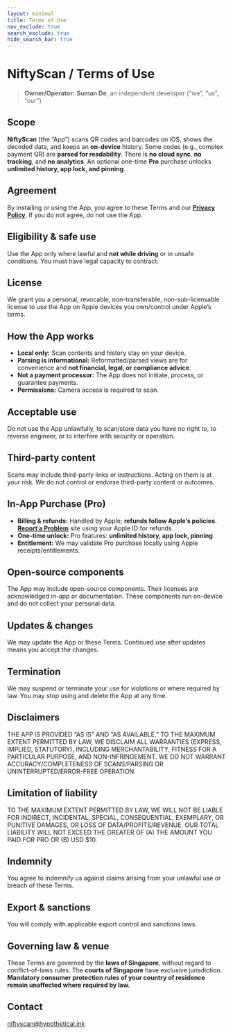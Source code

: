 ```yaml
---
layout: minimal
title: Terms of Use
nav_exclude: true
search_exclude: true
hide_search_bar: true
---
```


# NiftyScan / Terms of Use

> **Owner/Operator:** **Suman De**, an independent developer (“we”, “us”, “our”)

## Scope

**NiftyScan** (the “App”) scans QR codes and barcodes on iOS, shows the decoded data, and keeps an **on-device** history. Some codes (e.g., complex payment QR) are **parsed for readability**. There is **no cloud sync**, **no tracking**, and **no analytics**. An optional one-time **Pro** purchase unlocks **unlimited history, app lock, and pinning**.

## Agreement

By installing or using the App, you agree to these Terms and our **[Privacy Policy](privacy)**. If you do not agree, do not use the App.

## Eligibility & safe use

Use the App only where lawful and **not while driving** or in unsafe conditions. You must have legal capacity to contract.

## License

We grant you a personal, revocable, non-transferable, non-sub-licensable license to use the App on Apple devices you own/control under Apple’s terms.

## How the App works

- **Local only:** Scan contents and history stay on your device.
- **Parsing is informational:** Reformatted/parsed views are for convenience and **not financial, legal, or compliance advice**.
- **Not a payment processor:** The App does not initiate, process, or guarantee payments.
- **Permissions:** Camera access is required to scan.

## Acceptable use

Do not use the App unlawfully, to scan/store data you have no right to, to reverse engineer, or to interfere with security or operation.

## Third-party content

Scans may include third-party links or instructions. Acting on them is at your risk. We do not control or endorse third-party content or outcomes.

## In-App Purchase (Pro)

- **Billing & refunds:** Handled by Apple; **refunds follow Apple’s policies**. **[Report a Problem](https://support.apple.com/en-us/118223)** site using your Apple ID for refunds.
- **One-time unlock:** Pro features: **unlimited history, app lock, pinning**.
- **Entitlement:** We may validate Pro purchase locally using Apple receipts/entitlements.

## Open-source components

The App may include open-source components. Their licenses are acknowledged in-app or documentation. These components run on-device and do not collect your personal data.

## Updates & changes

We may update the App or these Terms. Continued use after updates means you accept the changes.

## Termination

We may suspend or terminate your use for violations or where required by law. You may stop using and delete the App at any time.

## Disclaimers

THE APP IS PROVIDED “AS IS” AND “AS AVAILABLE.” TO THE MAXIMUM EXTENT PERMITTED BY LAW, WE DISCLAIM ALL WARRANTIES (EXPRESS, IMPLIED, STATUTORY), INCLUDING MERCHANTABILITY, FITNESS FOR A PARTICULAR PURPOSE, AND NON-INFRINGEMENT. WE DO NOT WARRANT ACCURACY/COMPLETENESS OF SCANS/PARSING OR UNINTERRUPTED/ERROR-FREE OPERATION.

## Limitation of liability

TO THE MAXIMUM EXTENT PERMITTED BY LAW, WE WILL NOT BE LIABLE FOR INDIRECT, INCIDENTAL, SPECIAL, CONSEQUENTIAL, EXEMPLARY, OR PUNITIVE DAMAGES, OR LOSS OF DATA/PROFITS/REVENUE. OUR TOTAL LIABILITY WILL NOT EXCEED THE GREATER OF (A) THE AMOUNT YOU PAID FOR PRO OR (B) USD $10.

## Indemnity

You agree to indemnify us against claims arising from your unlawful use or breach of these Terms.

## Export & sanctions

You will comply with applicable export control and sanctions laws.

## Governing law & venue

These Terms are governed by the **laws of Singapore**, without regard to conflict-of-laws rules. The **courts of Singapore** have exclusive jurisdiction. **Mandatory consumer protection rules of your country of residence remain unaffected where required by law.**

## Contact

[niftyscan@hypothetical.ink](mailto:niftyscan@hypothetical.ink)
